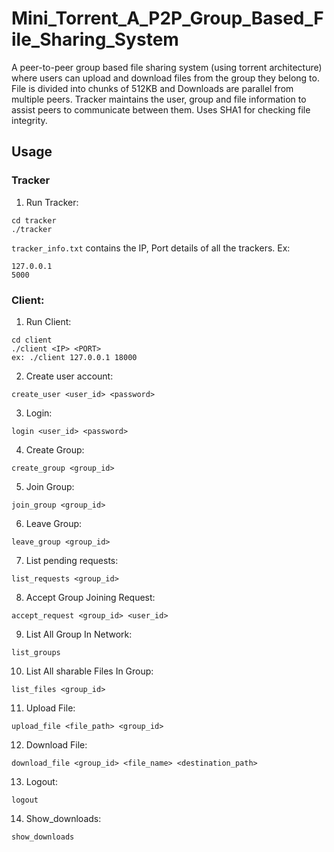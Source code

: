 # Mini_Torrent_A_P2P_Group_Based_File_Sharing_System

A peer-to-peer group based file sharing system (using torrent architecture) where users can upload and download files from the group they belong to. File is divided into chunks of 512KB and Downloads are parallel from multiple peers. Tracker maintains the user, group and file information to assist peers to communicate between them. Uses SHA1 for checking file integrity.

## Usage
### Tracker

1. Run Tracker:

```
cd tracker
./tracker
```

`tracker_info.txt` contains the IP, Port details of all the trackers. Ex:
```
127.0.0.1
5000
```

### Client:

1. Run Client:

```
cd client
./client <IP> <PORT>
ex: ./client 127.0.0.1 18000
```

2. Create user account:

```
create_user <user_id> <password>
```

3. Login:

```
login <user_id> <password>
```

4. Create Group:

```
create_group <group_id>
```

5. Join Group:

```
join_group <group_id>
```

6. Leave Group:

```
leave_group <group_id>
```

7. List pending requests:

```
list_requests <group_id>
```

8. Accept Group Joining Request:

```
accept_request <group_id> <user_id>
```

9. List All Group In Network:

```
list_groups
```

10. List All sharable Files In Group:

```
list_files <group_id>
```

11. Upload File:

```
upload_file <file_path> <group_id>
```

12. Download File:

```
download_file <group_id> <file_name> <destination_path>
```

13. Logout:

```
logout
```

14. Show_downloads: 

```
show_downloads
```
